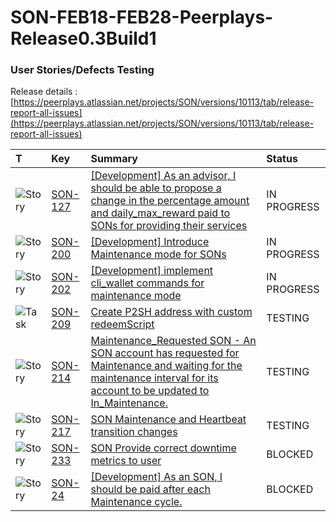 # SON-FEB18-FEB28-Peerplays-Release0.3Build1

### **User Stories/Defects Testing** <a id="SON-FEB18-FEB28-Peerplays-Release0.3Build1-UserStories/DefectsTesting"></a>

Release details : [https://peerplays.atlassian.net/projects/SON/versions/10113/tab/release-report-all-issues](https://peerplays.atlassian.net/projects/SON/versions/10113/tab/release-report-all-issues)



| T | Key | Summary | Status |
| :--- | :--- | :--- | :--- |
| ![Story](https://peerplays.atlassian.net/secure/viewavatar?size=medium&avatarId=10315&avatarType=issuetype) | [SON-127](https://peerplays.atlassian.net/browse/SON-127) | [\[Development\] As an advisor, I should be able to propose a change in the percentage amount and daily\_max\_reward paid to SONs for providing their services](https://peerplays.atlassian.net/browse/SON-127) | IN PROGRESS |
| ![Story](https://peerplays.atlassian.net/secure/viewavatar?size=medium&avatarId=10315&avatarType=issuetype) | [SON-200](https://peerplays.atlassian.net/browse/SON-200) | [\[Development\] Introduce Maintenance mode for SONs](https://peerplays.atlassian.net/browse/SON-200) | IN PROGRESS |
| ![Story](https://peerplays.atlassian.net/secure/viewavatar?size=medium&avatarId=10315&avatarType=issuetype) | [SON-202](https://peerplays.atlassian.net/browse/SON-202) | [\[Development\] implement cli\_wallet commands for maintenance mode](https://peerplays.atlassian.net/browse/SON-202) | IN PROGRESS |
| ![Task](https://peerplays.atlassian.net/secure/viewavatar?size=medium&avatarId=10318&avatarType=issuetype) | [SON-209](https://peerplays.atlassian.net/browse/SON-209) | [Create P2SH address with custom redeemScript](https://peerplays.atlassian.net/browse/SON-209) | TESTING |
| ![Story](https://peerplays.atlassian.net/secure/viewavatar?size=medium&avatarId=10315&avatarType=issuetype) | [SON-214](https://peerplays.atlassian.net/browse/SON-214) | [Maintenance\_Requested SON - An SON account has requested for Maintenance and waiting for the maintenance interval for its account to be updated to In\_Maintenance.](https://peerplays.atlassian.net/browse/SON-214) | TESTING |
| ![Story](https://peerplays.atlassian.net/secure/viewavatar?size=medium&avatarId=10315&avatarType=issuetype) | [SON-217](https://peerplays.atlassian.net/browse/SON-217) | [SON Maintenance and Heartbeat transition changes](https://peerplays.atlassian.net/browse/SON-217) | TESTING |
| ![Story](https://peerplays.atlassian.net/secure/viewavatar?size=medium&avatarId=10315&avatarType=issuetype) | [SON-233](https://peerplays.atlassian.net/browse/SON-233) | [SON Provide correct downtime metrics to user](https://peerplays.atlassian.net/browse/SON-233) | BLOCKED |
| ![Story](https://peerplays.atlassian.net/secure/viewavatar?size=medium&avatarId=10315&avatarType=issuetype) | [SON-24](https://peerplays.atlassian.net/browse/SON-24) | [\[Development\] As an SON, I should be paid after each Maintenance cycle.](https://peerplays.atlassian.net/browse/SON-24) | BLOCKED |

